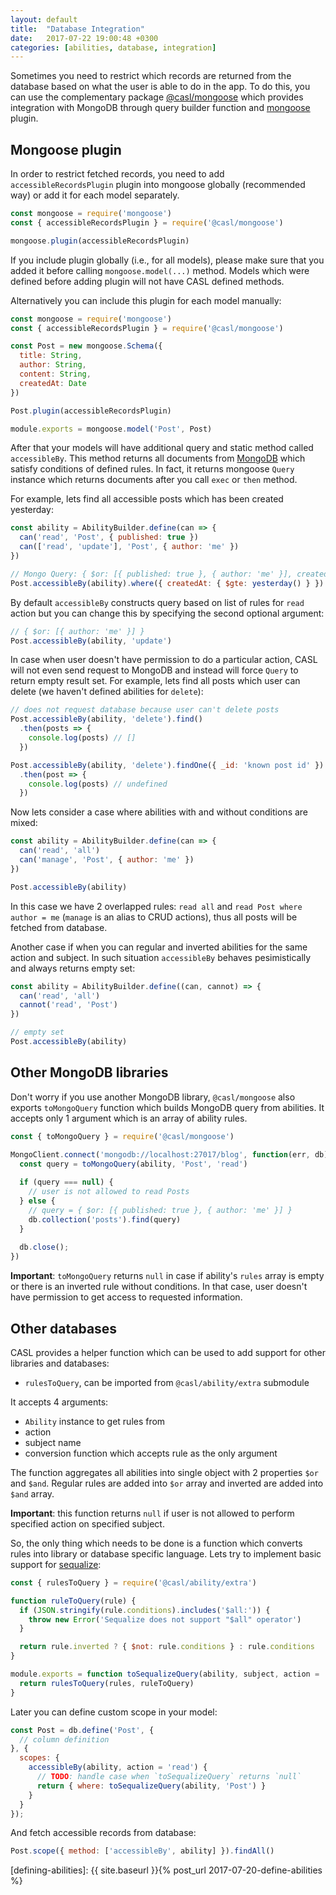 ```yaml
---
layout: default
title:  "Database Integration"
date:   2017-07-22 19:00:48 +0300
categories: [abilities, database, integration]
---
```


Sometimes you need to restrict which records are returned from the database based on what the user is able to do in the app. To do this, you can use the complementary package [@casl/mongoose](/packages/casl-mongoose) which provides integration with MongoDB through query builder function and [mongoose](http://mongoosejs.com/) plugin.

## Mongoose plugin

In order to restrict fetched records, you need to add `accessibleRecordsPlugin` plugin into mongoose globally (recommended way) or add it for each model separately.

```js
const mongoose = require('mongoose')
const { accessibleRecordsPlugin } = require('@casl/mongoose')

mongoose.plugin(accessibleRecordsPlugin)
```

If you include plugin globally (i.e., for all models), please make sure that you added it before calling `mongoose.model(...)` method. Models which were defined before adding plugin will not have CASL defined methods.

Alternatively you can include this plugin for each model manually:

```js
const mongoose = require('mongoose')
const { accessibleRecordsPlugin } = require('@casl/mongoose')

const Post = new mongoose.Schema({
  title: String,
  author: String,
  content: String,
  createdAt: Date
})

Post.plugin(accessibleRecordsPlugin)

module.exports = mongoose.model('Post', Post)
```

After that your models will have additional query and static method called `accessibleBy`. This method returns all documents from [MongoDB](https://www.mongodb.com/) which satisfy conditions of defined rules. In fact, it returns mongoose `Query` instance which returns documents after you call `exec` or `then` method.

For example, lets find all accessible posts which has been created yesterday:

```js
const ability = AbilityBuilder.define(can => {
  can('read', 'Post', { published: true })
  can(['read', 'update'], 'Post', { author: 'me' })
})

// Mongo Query: { $or: [{ published: true }, { author: 'me' }], createdAt: { $gte: yesterday() }  }
Post.accessibleBy(ability).where({ createdAt: { $gte: yesterday() } })
```

By default `accessibleBy` constructs query based on list of rules for `read` action but you can change this by specifying the second optional argument:

```js
// { $or: [{ author: 'me' }] }
Post.accessibleBy(ability, 'update')
```

In case when user doesn't have permission to do a particular action, CASL will not even send request to MongoDB and instead will force `Query` to return empty result set. For example, lets find all posts which user can delete (we haven't defined abilities for `delete`):

```js
// does not request database because user can't delete posts
Post.accessibleBy(ability, 'delete').find()
  .then(posts => {
    console.log(posts) // []
  })

Post.accessibleBy(ability, 'delete').findOne({ _id: 'known post id' })
  .then(post => {
    console.log(posts) // undefined
  })
```

Now lets consider a case where abilities with and without conditions are mixed:

```js
const ability = AbilityBuilder.define(can => {
  can('read', 'all')
  can('manage', 'Post', { author: 'me' })
})

Post.accessibleBy(ability)
```

In this case we have 2 overlapped rules: `read all` and `read Post where author = me` (`manage` is an alias to CRUD actions), thus all posts will be fetched from database.

Another case if when you can regular and inverted abilities for the same action and subject. In such situation `accessibleBy` behaves pesimistically and always returns empty set:

```js
const ability = AbilityBuilder.define((can, cannot) => {
  can('read', 'all')
  cannot('read', 'Post')
})

// empty set
Post.accessibleBy(ability)
```

## Other MongoDB libraries

Don't worry if you use another MongoDB library, `@casl/mongoose` also exports `toMongoQuery` function which builds MongoDB query from abilities. It accepts only 1 argument which is an array of ability rules.

```js
const { toMongoQuery } = require('@casl/mongoose')

MongoClient.connect('mongodb://localhost:27017/blog', function(err, db) {
  const query = toMongoQuery(ability, 'Post', 'read')
  
  if (query === null) {
    // user is not allowed to read Posts
  } else {
    // query = { $or: [{ published: true }, { author: 'me' }] }
    db.collection('posts').find(query)
  }
  
  db.close();
})
```

**Important**: `toMongoQuery` returns `null` in case if ability's `rules` array is empty or there is an inverted rule without conditions. In that case, user doesn't have permission to get access to requested information.

## Other databases

CASL provides a helper function which can be used to add support for other libraries and databases:

* `rulesToQuery`, can be imported from `@casl/ability/extra` submodule

It accepts 4 arguments: 

* `Ability` instance to get rules from
* action
* subject name
* conversion function which accepts rule as the only argument

The function aggregates all abilities into single object with 2 properties `$or` and `$and`. Regular rules are added into `$or` array and inverted are added into `$and` array.

**Important**: this function returns `null` if user is not allowed to perform specified action on specified subject.

So, the only thing which needs to be done is a function which converts rules into library or database specific language. Lets try to implement basic support for [sequalize](http://docs.sequelizejs.com/manual/tutorial/querying.html):

```js
const { rulesToQuery } = require('@casl/ability/extra')

function ruleToQuery(rule) {
  if (JSON.stringify(rule.conditions).includes('$all:')) {
    throw new Error('Sequalize does not support "$all" operator')
  }

  return rule.inverted ? { $not: rule.conditions } : rule.conditions
}

module.exports = function toSequalizeQuery(ability, subject, action = 'read') {
  return rulesToQuery(rules, ruleToQuery)
}
```

Later you can define custom scope in your model:

```js
const Post = db.define('Post', {
  // column definition
}, {
  scopes: {
    accessibleBy(ability, action = 'read') {
      // TODO: handle case when `toSequalizeQuery` returns `null`
      return { where: toSequalizeQuery(ability, 'Post') }
    }
  }
});
```

And fetch accessible records from database:

```js
Post.scope({ method: ['accessibleBy', ability] }).findAll()
```


[defining-abilities]: {{ site.baseurl }}{% post_url 2017-07-20-define-abilities %}
